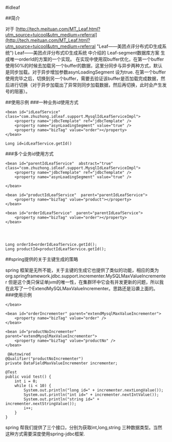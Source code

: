 #idleaf

##简介


对于 [http://tech.meituan.com/MT_Leaf.html?utm_source=tuicool&utm_medium=referral](http://tech.meituan.com/MT_Leaf.html?utm_source=tuicool&utm_medium=referral "Leaf——美团点评分布式ID生成系统") Leaf——美团点评分布式ID生成系统 中介绍的
Leaf-segment数据库方案 生成唯一orderId的方案的一个实现。
在实现中使用双buffer优化，在第一个buffer使用50%的时候去加载另一个buffer的数据，这里分同步与异步两种方式，默认是同步加载。对于异步增加参数asynLoadingSegment 设为true.
在第一个buffer使用完毕之后，切换到另一个buffer，需要去验证该buffer是否加载完成数据，然后进行切换（对于异步加载出了异常则同步加载数据，然后再切换，此时会产生发号的阻塞）。




##使用示例
###一种业务id使用方式

	<bean id="idLeafService" 	class="com.zhuzhong.idleaf.support.MysqlIdLeafServiceImpl">
		<property name="jdbcTemplate" ref="jdbcTemplate" />
		<property name="asynLoadingSegment" value="true" />
		<property name="bizTag" value="order"></property>
	</bean>

	Long id=idLeafService.getId()
###多个业务id使用方式

    <bean id="parentIdLeafService"  abstract="true" 	class="com.zhuzhong.idleaf.support.MysqlIdLeafServiceImpl">
		<property name="jdbcTemplate" ref="jdbcTemplate" />
		<property name="asynLoadingSegment" value="true" />
		
	</bean>

	<bean id="productIdLeafService"  parent="parentIdLeafService">
		<property name="bizTag" value="product"></property>
	</bean>

	<bean id="orderIdLeafService"  parent="parentIdLeafService">
		<property name="bizTag" value="order"></property>
	</bean>

	


    Long orderId=orderIdLeafService.getId();
	Long productId=productIdLeafService.getId();

##spring提供的关于主键生成的策略

spring 框架是无所不能，关于主键的生成它也提供了类似的功能，相应的类为org.springframework.jdbc.support.incrementer.MySQLMaxValueIncrementer
但是这个类只保证单jvm的唯一性，在集群环中它会有并发更新的问题，所以我在此写了一个ExtendMySQLMaxValueIncrementer。思路还是沿袭上面的。
###使用示例
	<bean id="extendMysqlMaxValueIncrementer" abstract="true"
		class="com.zhuzhong.idleaf.support.ExtendMySQLMaxValueIncrementer">
		<property name="dataSource" ref="testDataSource" />
		<property name="asynLoadingSegment" value="true"></property>
		<property name="incrementerName" value="id_segment" />
		<property name="columnName" value="max_id" />
		<property name="stepField" value="p_step" />
		<property name="bizField" value="biz_tag"></property>
		<property name="lastUpdateTimeField" value="last_update_time" />
		<property name="updateTimeField" value="current_update_time" />
		<property name="paddingLength" value="6"></property>

	</bean>

	<bean id="orderIncrementer" parent="extendMysqlMaxValueIncrementer">
		<property name="bizTag" value="order" />
	</bean>
	
	<bean id="productNoIncrementer" parent="extendMysqlMaxValueIncrementer">
		<property name="bizTag" value="productNo" />
	</bean>

	 @Autowired
    @Qualifier("productNoIncrementer")
    private DataFieldMaxValueIncrementer incrementer;

    @Test
    public void test() {
        int i = 0;
        while (i < 10) {
            System.out.println("long id=" + incrementer.nextLongValue());
            System.out.println("int id=" + incrementer.nextIntValue());
            System.out.println("string id=" + incrementer.nextStringValue());
            i++;
        }
    }

spring 帮我们提供了三个接口，分别为获取int,long,string 三种数据类型。当然这种方式需要深度使用spring-jdbc框架.